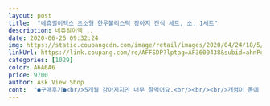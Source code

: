 ```yaml
---
layout: post 
title:  "네츄럴이엑스 초소형 한우불리스틱 강아지 간식 세트, 소, 1세트" 
description: 네츄럴이엑 ..
date: 2020-06-26 09:32:24 
img: https://static.coupangcdn.com/image/retail/images/2020/04/24/18/5/fbcd90dd-5ddd-44da-8710-c55d0d443dfa.jpg 
linkUrl: https://link.coupang.com/re/AFFSDP?lptag=AF3600438&subid=ahnPublicAsk&pageKey=1505238418&itemId=2584277426&vendorItemId=70576484289&traceid=V0-113-83d36d54754c35f6 
categories: [1029] 
color: A6A6A6 
price: 9700 
author: Ask View Shop 
cont:  "●구매후기●<br/>5개월 강아지지만 너무 잘먹어요.<br/><br/><br/>개껌이 몸에 안좋고 실제 토하고 반품한뒤 씹기좋은<br/>걱정은 안해도 될것같아요.<br/>^^<br/>구성이 설명과 달라서 처음 다 펼쳐보기전 서비스가 많이 온줄 알았어요.<br/> 씹는걸 좋아하는 아가들이라 블리스틱 구성을 시킨건데 터키츄랑 황태츄링이 왔네용? 애들이 정말 온 열정을 다해 맛있게 먹고 있는데  넘 맛나게 먹어서 제가 맛보고 싶을 정도네요.<br/><br/>그리고 목에 걸리지않을까 걱정하면서 잡아줬는데<br/>다른건 평소 먹던크기라 금방 해치웠는데 제일 긴건 진짜 길어도 너무 길어요.<br/>.<br/>ㅋㅋㅋㅋㅋ줬다가 다칠거같아서 뺏아서 잘라줬어요 한참 웃었네요ㅋㅋㅋㅋㅋ재미있는 구성이예요<br/>먹성좋은 애는  초소형 씹다가 꿀꺽 삼켜서 10분안에 끝나요.<br/>  4개월 아가지만 몸이 한살 두살 짜리 만큼 3키로대 체구입니다.<br/> 장시간 외출시 대형을 줘야할 듯해요<br/>문의 남겼더니 다른구성 다시 보내주신 판매자님 서비스 짱짱<br/>서비스스티커가 붙은 제품은 제품명이 있어야 구매에 참고 할 수있을텐데 그게 없어 아쉽네요<br/>수제간식을 찾다가  발견했어요<br/>오우 이거씹으면 다 먹을때까지 안일어나네요.<br/><br/>이갈이중이라 구입했어요.<br/><br/>" 
---
```

